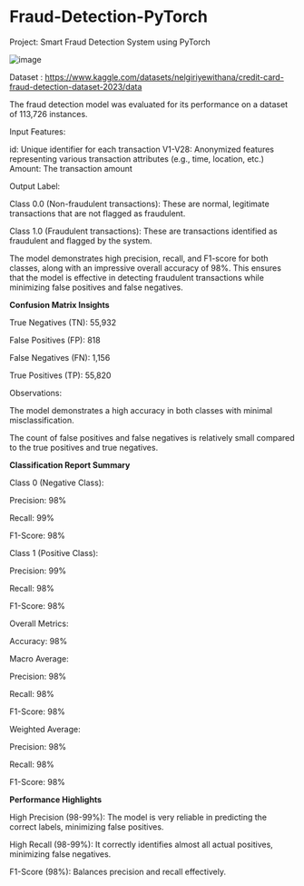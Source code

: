 # Fraud-Detection-PyTorch
Project: Smart Fraud Detection System using PyTorch

![image](https://github.com/user-attachments/assets/b398ef9d-4a8f-4de9-93d6-8e80a96cd66a)


Dataset : https://www.kaggle.com/datasets/nelgiriyewithana/credit-card-fraud-detection-dataset-2023/data

The fraud detection model was evaluated for its performance on a dataset of 113,726 instances.

Input Features:

id: Unique identifier for each transaction
V1-V28: Anonymized features representing various transaction attributes (e.g., time, location, etc.)
Amount: The transaction amount

Output Label:

Class 0.0 (Non-fraudulent transactions): These are normal, legitimate transactions that are not flagged as fraudulent.

Class 1.0 (Fraudulent transactions): These are transactions identified as fraudulent and flagged by the system.

The model demonstrates high precision, recall, and F1-score for both classes, along with an impressive overall accuracy of 98%. This ensures that the model is effective in detecting fraudulent transactions while minimizing false positives and false negatives.


**Confusion Matrix Insights**

True Negatives (TN): 55,932

False Positives (FP): 818

False Negatives (FN): 1,156

True Positives (TP): 55,820

Observations:

The model demonstrates a high accuracy in both classes with minimal misclassification.

The count of false positives and false negatives is relatively small compared to the true positives and true negatives.

**Classification Report Summary**

Class 0 (Negative Class):

Precision: 98%

Recall: 99%

F1-Score: 98%

Class 1 (Positive Class):

Precision: 99%

Recall: 98%

F1-Score: 98%

Overall Metrics:

Accuracy: 98%

Macro Average:

Precision: 98%

Recall: 98%

F1-Score: 98%

Weighted Average:

Precision: 98%

Recall: 98%

F1-Score: 98%

**Performance Highlights**

High Precision (98-99%): The model is very reliable in predicting the correct labels, minimizing false positives.

High Recall (98-99%): It correctly identifies almost all actual positives, minimizing false negatives.

F1-Score (98%): Balances precision and recall effectively.

